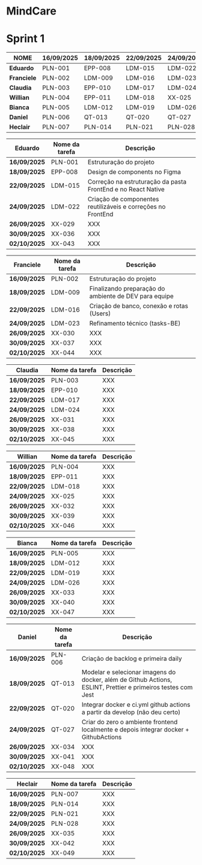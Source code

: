 # MindCare 


# Sprint 1

| **NOME**   | **16/09/2025** | **18/09/2025** | **22/09/2025** | **24/09/2025** | **26/09/2025** | **30/09/2025** | **02/10/2025** |
|-----------|---------------|---------------|---------------|---------------|---------------|---------------|---------------|
| **Eduardo**   | PLN-001 | EPP-008 | LDM-015 | LDM-022 | XX-029 | XX-036 | XX-043 |
| **Franciele**    | PLN-002 | LDM-009 | LDM-016 | LDM-023 | XX-030 | XX-037 | XX-044 |
| **Claudia**    | PLN-003 | EPP-010 | LDM-017 | LDM-024 | XX-031 | XX-038 | XX-045 |
| **Willian** | PLN-004 | EPP-011 | LDM-018 | XX-025 | XX-032 | XX-039 | XX-046 |
| **Bianca**   | PLN-005 | LDM-012 | LDM-019 | LDM-026 | XX-033 | XX-040 | XX-047 |
| **Daniel**   | PLN-006 | QT-013 | QT-020 | QT-027 | XX-034 | XX-041 | XX-048 |
| **Heclair**   | PLN-007 | PLN-014 | PLN-021 | PLN-028 | XX-035 | XX-042 | XX-049 |

| **Eduardo**   | **Nome da tarefa** | **Descrição** |
|-----------|---------------|---------------|
| **16/09/2025**   | PLN-001 | Estruturação do projeto |
| **18/09/2025**   | EPP-008 | Design de components no Figma |
| **22/09/2025**   | LDM-015 | Correção na estruturação da pasta FrontEnd e no React Native |
| **24/09/2025**   | LDM-022 | Criação de componentes reutilizáveis e correções no FrontEnd |
| **26/09/2025**   | XX-029 | XXX |
| **30/09/2025**   | XX-036 | XXX |
| **02/10/2025**   | XX-043 | XXX |

| **Franciele**   | **Nome da tarefa** | **Descrição** |
|-----------|---------------|---------------|
| **16/09/2025**   | PLN-002 | Estruturação do projeto |
| **18/09/2025**   | LDM-009 | Finalizando preparação do ambiente de DEV para equipe |
| **22/09/2025**   | LDM-016 | Criação de banco, conexão e rotas (Users) |
| **24/09/2025**   | LDM-023 | Refinamento técnico (tasks-BE) |
| **26/09/2025**   | XX-030 | XXX |
| **30/09/2025**   | XX-037 | XXX |
| **02/10/2025**   | XX-044 | XXX |

| **Claudia**   | **Nome da tarefa** | **Descrição** |
|-----------|---------------|---------------|
| **16/09/2025**   | PLN-003 | XXX |
| **18/09/2025**   | EPP-010 | XXX |
| **22/09/2025**   | LDM-017 | XXX |
| **24/09/2025**   | LDM-024 | XXX |
| **26/09/2025**   | XX-031 | XXX |
| **30/09/2025**   | XX-038 | XXX |
| **02/10/2025**   | XX-045 | XXX |

| **Willian**   | **Nome da tarefa** | **Descrição** |
|-----------|---------------|---------------|
| **16/09/2025**   | PLN-004 | XXX |
| **18/09/2025**   | EPP-011 | XXX |
| **22/09/2025**   | LDM-018 | XXX |
| **24/09/2025**   | XX-025 | XXX |
| **26/09/2025**   | XX-032 | XXX |
| **30/09/2025**   | XX-039 | XXX |
| **02/10/2025**   | XX-046 | XXX |

| **Bianca**   | **Nome da tarefa** | **Descrição** |
|-----------|---------------|---------------|
| **16/09/2025**   | PLN-005 | XXX |
| **18/09/2025**   | LDM-012 | XXX |
| **22/09/2025**   | LDM-019 | XXX |
| **24/09/2025**   | LDM-026 | XXX |
| **26/09/2025**   | XX-033 | XXX |
| **30/09/2025**   | XX-040 | XXX |
| **02/10/2025**   | XX-047 | XXX |

| **Daniel**   | **Nome da tarefa** | **Descrição** |
|-----------|---------------|---------------|
| **16/09/2025**   | PLN-006 | Criação de backlog e primeira daily |
| **18/09/2025**   | QT-013 | Modelar e selecionar imagens do docker, além de Github Actions, ESLINT, Prettier e primeiros testes com Jest |
| **22/09/2025**   | QT-020 | Integrar docker e ci.yml github actions a partir da develop (não deu certo) |
| **24/09/2025**   | QT-027 | Criar do zero o ambiente frontend localmente e depois integrar docker + GithubActions |
| **26/09/2025**   | XX-034 | XXX |
| **30/09/2025**   | XX-041 | XXX |
| **02/10/2025**   | XX-048 | XXX |

| **Heclair**   | **Nome da tarefa** | **Descrição** |
|-----------|---------------|---------------|
| **16/09/2025**   | PLN-007 | XXX |
| **18/09/2025**   | PLN-014 | XXX |
| **22/09/2025**   | PLN-021 | XXX |
| **24/09/2025**   | PLN-028 | XXX |
| **26/09/2025**   | XX-035 | XXX |
| **30/09/2025**   | XX-042 | XXX |
| **02/10/2025**   | XX-049 | XXX |
